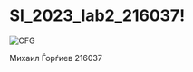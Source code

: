 # SI_2023_lab2_216037!


![CFG](https://github.com/mgorgiev/SI_2023_lab2_216037/assets/120776054/76daa715-3012-48e3-9507-0cdbd0650784)


Михаил Ѓорѓиев 216037
